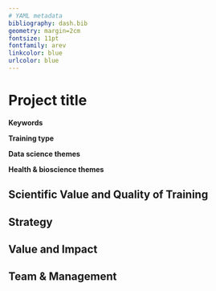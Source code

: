 ```yaml
---
# YAML metadata
bibliography: dash.bib
geometry: margin=2cm
fontsize: 11pt
fontfamily: arev
linkcolor: blue
urlcolor: blue
---
```

<!---
This Case for Support template must be submitted as a CfS attachment on Je-S alongside the application.  The final version must not exceed 6 pages. This document should be completed in Arial 11pt, margins must not be less than 2cm, and each page should be numbered. Please attach as a PDF document, especially if mathematical symbols are used in the content. All sections must be completed, but the relative sizes of each section may be altered, and the instructions shown in italics deleted.

Indicative lengths for each section are provided but you are free to use the space available as appropriate to your proposal. Please refer to the call text and assessment criteria in developing your Case for Support.

Project title:

Keywords:

Training type(s): e.g. workshop/summer school/online training/development of new modules etc.

Data science theme(s): e.g. data management/large-scale data/modelling etc.

Health & bioscience theme(s): e.g. genomics/proteomics/digital health/AI etc.

Scientific Value and Quality of Training (4 pages)
What is the scientific focus, aims and objectives of the proposal? How does it address current training needs and the broader landscape? 

Strategy (1 page)
How will you ensure broad access to the training? What approaches will you take to ensure diversity and inclusion? How will you ensure the long-term sustainability of the training resources?

Value and Impact (½ page)
What is the rationale for the proposed use of resources?  How will you develop added value over existing resources? How will you measure success? 

Team & Management (½ page)
How will you manage the project? Please include details regarding project governance, and approach to community input/ feedback. You do not need to duplicate information captured in the Capability to Deliver.
-->

# Project title

**Keywords**

**Training type**

**Data science themes**

**Health & bioscience themes**

## Scientific Value and Quality of Training

<!--- What is the scientific focus, aims and objectives of the proposal? How
does it address current training needs and the broader landscape? -->

## Strategy

<!--- How will you ensure broad access to the training? What approaches will
you take to ensure diversity and inclusion? How will you ensure the long-term
sustainability of the training resources? -->

## Value and Impact

<!--- What is the rationale for the proposed use of resources?  How will you
develop added value over existing resources? How will you measure success? -->

## Team & Management

<!--- How will you manage the project? Please include details regarding
project governance, and approach to community input/ feedback. You do not need
to duplicate information captured in the Capability to Deliver. -->
